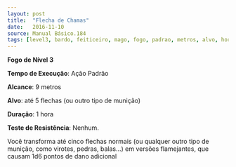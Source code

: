 ```yaml
---
layout: post
title:  "Flecha de Chamas"
date:   2016-11-10
source: Manual Básico.184
tags: [level3, bardo, feiticeiro, mago, fogo, padrao, metros, alvo, hora, nenhum]
---
```


**Fogo de Nível 3**

**Tempo de Execução**: Ação Padrão

**Alcance**: 9 metros

**Alvo**: até 5 flechas (ou outro tipo de munição)

**Duração**: 1 hora

**Teste de Resistência**: Nenhum.

Você transforma até cinco flechas normais (ou qualquer outro tipo de munição, como virotes, pedras, balas...) em versões flamejantes, que causam 1d6 pontos de dano adicional
